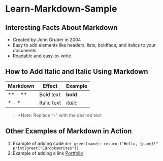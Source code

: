 # Learn-Markdown-Sample

## Interesting Facts About Markdown

- Created by John Gruber in 2004
- Easy to add elements like headers, lists, boldface, and italics to your documents
- Readable and easy-to-write

## How to Add Italic and Italic Using Markdown

| Markdown   | Effect     | Example   |
|------------|------------|-----------|
| ** - **	 | Bold text	  | **bold** |
| * - *	 | Italic text	| *italic* |
> *Note: Replace "-" with the desired text

## Other Examples of Markdown in Action

1. Example of adding code `def greet(name): return f"Hello, {name}!" print(greet("EBrooksWrites"))`
2. Example of adding a link [Portfolio](https://ebrookswrites.com/portfolio)
